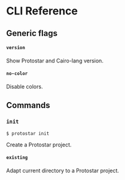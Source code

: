 # CLI Reference
## Generic flags
#### `version`
Show Protostar and Cairo-lang version.
#### `no-color`
Disable colors.
## Commands
### `init`
```shell
$ protostar init
```
Create a Protostar project.
#### `existing`
Adapt current directory to a Protostar project.